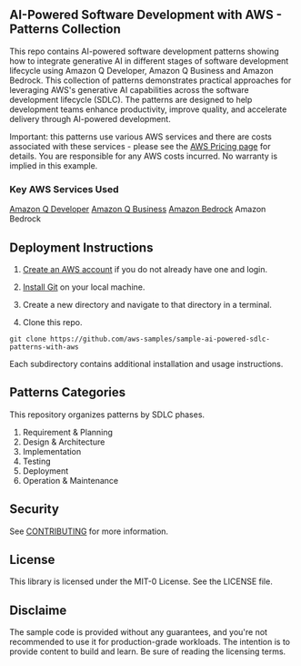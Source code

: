 ## AI-Powered Software Development with AWS - Patterns Collection

This repo contains AI-powered software development patterns showing how to integrate generative AI in different stages of software development lifecycle using Amazon Q Developer, Amazon Q Business and Amazon Bedrock. This collection of patterns demonstrates practical approaches for leveraging AWS's generative AI capabilities across the software development lifecycle (SDLC). The patterns are designed to help development teams enhance productivity, improve  quality, and accelerate delivery through AI-powered development.

Important: this patterns use various AWS services and there are costs associated with these services - please see the [AWS Pricing page](https://aws.amazon.com/pricing/) for details. You are responsible for any AWS costs incurred. No warranty is implied in this example.

### Key AWS Services Used
[Amazon Q Developer](https://aws.amazon.com/q/developer/)
[Amazon Q Business](https://aws.amazon.com/q/business/)
[Amazon Bedrock](https://aws.amazon.com/bedrock/)
Amazon Bedrock 

## Deployment Instructions

1. [Create an AWS account](https://portal.aws.amazon.com/gp/aws/developer/registration/index.html) if you do not already have one and login.

2. [Install Git](https://git-scm.com/book/en/v2/Getting-Started-Installing-Git) on your local machine.

3. Create a new directory and navigate to that directory in a terminal.

4. Clone this repo.

```
git clone https://github.com/aws-samples/sample-ai-powered-sdlc-patterns-with-aws
```
Each subdirectory contains additional installation and usage instructions.

## Patterns Categories

This repository organizes patterns by SDLC phases. 
1. Requirement & Planning
2. Design & Architecture
3. Implementation
4. Testing
5. Deployment
6. Operation & Maintenance

## Security

See [CONTRIBUTING](CONTRIBUTING.md#security-issue-notifications) for more information.

## License

This library is licensed under the MIT-0 License. See the LICENSE file.

## Disclaime

The sample code is provided without any guarantees, and you're not recommended to use it for production-grade workloads. The intention is to provide content to build and learn. Be sure of reading the licensing terms.

